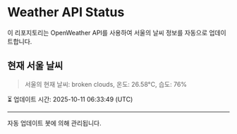 
# Weather API Status

이 리포지토리는 OpenWeather API를 사용하여 서울의 날씨 정보를 자동으로 업데이트합니다.

## 현재 서울 날씨
> 서울의 현재 날씨: broken clouds, 온도: 26.58°C, 습도: 76%

⏳ 업데이트 시간: 2025-10-11 06:33:49 (UTC)

---
자동 업데이트 봇에 의해 관리됩니다.

